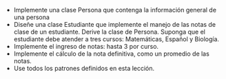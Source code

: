 - Implemente una clase Persona que contenga la información general de una
  persona
- Diseñe una clase Estudiante que implemente el manejo de las notas de clase de
  un estudiante. Derive la clase de Persona. Suponga que el estudiante debe
  atender a tres cursos: Matemáticas, Español y Biología.
- Implemente el ingreso de notas: hasta 3 por curso.
- Implemente el cálculo de la nota definitiva, como un promedio de las notas.
- Use todos los patrones definidos en esta lección.
